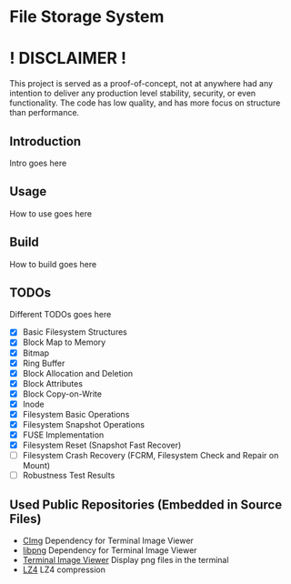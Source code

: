 # File Storage System

# ! DISCLAIMER !

This project is served as a proof-of-concept, not at anywhere had any intention
to deliver any production level stability, security, or even functionality.
The code has low quality, and has more focus on structure than performance.

## Introduction

Intro goes here

## Usage

How to use goes here

## Build

How to build goes here

## TODOs

Different TODOs goes here

 - [x] Basic Filesystem Structures
 - [x] Block Map to Memory
 - [x] Bitmap
 - [x] Ring Buffer
 - [x] Block Allocation and Deletion
 - [x] Block Attributes
 - [x] Block Copy-on-Write
 - [x] Inode
 - [x] Filesystem Basic Operations
 - [x] Filesystem Snapshot Operations
 - [x] FUSE Implementation
 - [x] Filesystem Reset (Snapshot Fast Recover)
 - [ ] Filesystem Crash Recovery (FCRM, Filesystem Check and Repair on Mount)
 - [ ] Robustness Test Results

## Used Public Repositories (Embedded in Source Files)
 * [CImg](https://github.com/GreycLab/CImg) Dependency for Terminal Image Viewer
 * [libpng](https://github.com/pnggroup/libpng) Dependency for Terminal Image Viewer
 * [Terminal Image Viewer](https://github.com/stefanhaustein/TerminalImageViewer.git) Display png files in the terminal
 * [LZ4](https://github.com/lz4/lz4) LZ4 compression
